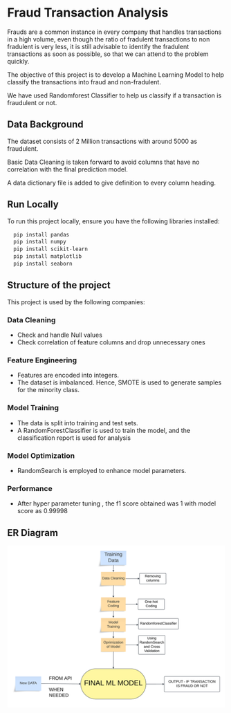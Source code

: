 # Fraud Transaction Analysis

Frauds are a common instance in every company that handles transactions in a high volume, even though the ratio of fradulent transactions to non fradulent is very less, it is still advisable to identify the fradulent transactions as soon as possible, so that we can attend to the problem quickly.

The objective of this project is to develop a Machine Learning Model to help classify the transactions into fraud and non-fradulent.

We have used Randomforest Classifier to help us classify if a transaction is fraudulent or not.





## Data Background
The dataset consists of 2 Million transactions with around 5000 as fraudulent.

Basic Data Cleaning is taken forward to avoid columns that have no correlation with the final prediction model.

A data dictionary file is added to give definition to every column heading.


## Run Locally

To run this project locally, ensure you have the following libraries installed:

```bash
  pip install pandas
  pip install numpy
  pip install scikit-learn
  pip install matplotlib
  pip install seaborn
```
    
## Structure of the project

This project is used by the following companies:

### Data Cleaning
- Check and handle Null values
- Check correlation of feature columns and drop unnecessary ones

### Feature Engineering
- Features are encoded into integers.
- The dataset is imbalanced. Hence, SMOTE is used to generate samples for the minority class.

### Model Training
- The data is split into training and test sets.
- A RandomForestClassifier is used to train the model, and the classification report is used for analysis

### Model Optimization
- RandomSearch is employed to enhance model parameters.

### Performance
- After hyper parameter tuning , the f1 score obtained was 1 with model score as 0.99998



## ER Diagram

![ER Diagram](https://github.com/KiranSeetharam11/Fraud-Analysis/blob/main/Concept%20map%20(2).png)

